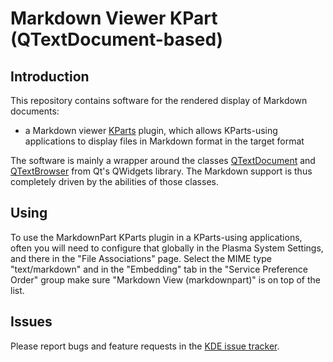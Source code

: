 # Markdown Viewer KPart (QTextDocument-based)

## Introduction

This repository contains software for the rendered display of Markdown documents:

* a Markdown viewer [KParts](https://api.kde.org/frameworks/kparts/html/index.html) plugin, which allows KParts-using applications to display files in Markdown format in the target format

The software is mainly a wrapper around the classes [QTextDocument](https://doc.qt.io/qt-5/qtextdocument.html) and [QTextBrowser](https://doc.qt.io/qt-5/qtextbrowser.html) from Qt's QWidgets library. The Markdown support is thus completely driven by the abilities of those classes.

## Using

To use the MarkdownPart KParts plugin in a KParts-using applications, often you will need to configure that globally in the Plasma System Settings, and there in the "File Associations" page.
Select the MIME type "text/markdown" and in the "Embedding" tab in the "Service Preference Order" group make sure "Markdown View (markdownpart)" is on top of the list.

## Issues

Please report bugs and feature requests in the [KDE issue tracker](https://bugs.kde.org/enter_bug.cgi?product=markdownpart).
